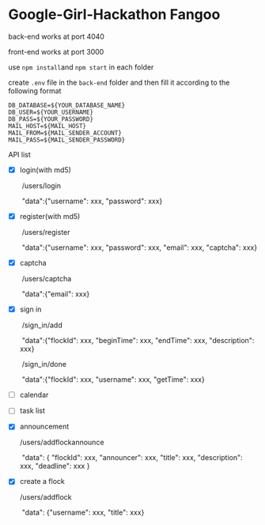 # Google-Girl-Hackathon Fangoo

back-end works at port 4040

front-end works at port 3000

use `npm install`and `npm start` in each folder

create `.env` file in the `back-end` folder and then fill it according to the following format

```
DB_DATABASE=${YOUR_DATABASE_NAME}
DB_USER=${YOUR_USERNAME}
DB_PASS=${YOUR_PASSWORD}
MAIL_HOST=${MAIL_HOST}
MAIL_FROM=${MAIL_SENDER_ACCOUNT}
MAIL_PASS=${MAIL_SENDER_PASSWORD}
```



API list

- [x] login(with md5)

  ​	/users/login

  ​		"data":{"username": xxx, "password": xxx}

- [x] register(with md5)

  ​	/users/register

  ​		"data":{"username": xxx, "password": xxx, "email": xxx, "captcha": xxx}

- [x] captcha

  ​	/users/captcha

  ​		"data":{"email": xxx}

- [x] sign in

  ​	/sign_in/add

  ​		"data":{"flockId": xxx, "beginTime": xxx, "endTime": xxx, "description": xxx}

  ​	/sign_in/done

  ​		"data":{"flockId": xxx, "username": xxx, "getTime": xxx}

- [ ] calendar

- [ ] task list

- [x] announcement

    /users/addflockannounce

    ​	"data":  { "flockId": xxx, "announcer": xxx, "title": xxx,  "description": xxx, "deadline": xxx }


- [x] create a flock

    /users/addflock

    ​	"data": {"username": xxx, "title": xxx}